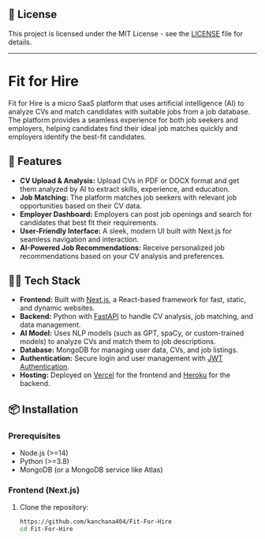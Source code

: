 ## 📄 License

This project is licensed under the MIT License - see the [LICENSE](LICENSE) file for details.

---

# Fit for Hire

Fit for Hire is a micro SaaS platform that uses artificial intelligence (AI) to analyze CVs and match candidates with suitable jobs from a job database. The platform provides a seamless experience for both job seekers and employers, helping candidates find their ideal job matches quickly and employers identify the best-fit candidates.

## 🚀 Features

- **CV Upload & Analysis:** Upload CVs in PDF or DOCX format and get them analyzed by AI to extract skills, experience, and education.
- **Job Matching:** The platform matches job seekers with relevant job opportunities based on their CV data.
- **Employer Dashboard:** Employers can post job openings and search for candidates that best fit their requirements.
- **User-Friendly Interface:** A sleek, modern UI built with Next.js for seamless navigation and interaction.
- **AI-Powered Job Recommendations:** Receive personalized job recommendations based on your CV analysis and preferences.

## 🧑‍💻 Tech Stack

- **Frontend:** Built with [Next.js](https://nextjs.org/), a React-based framework for fast, static, and dynamic websites.
- **Backend:** Python with [FastAPI](https://fastapi.tiangolo.com/) to handle CV analysis, job matching, and data management.
- **AI Model:** Uses NLP models (such as GPT, spaCy, or custom-trained models) to analyze CVs and match them to job descriptions.
- **Database:** MongoDB for managing user data, CVs, and job listings.
- **Authentication:** Secure login and user management with [JWT Authentication](https://jwt.io/).
- **Hosting:** Deployed on [Vercel](https://vercel.com/) for the frontend and [Heroku](https://www.heroku.com/) for the backend.

## 📦 Installation

### Prerequisites

- Node.js (>=14)
- Python (>=3.8)
- MongoDB (or a MongoDB service like Atlas)

### Frontend (Next.js)

1. Clone the repository:
   ```bash
   https://github.com/kanchana404/Fit-For-Hire
   cd Fit-For-Hire


